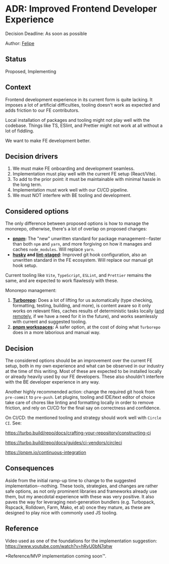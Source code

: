 # ADR: Improved Frontend Developer Experience
Decision Deadline: As soon as possible

Author: [Felipe](https://github.com/fhenrich33)

## Status

Proposed, Implementing

## Context
Frontend development experience in its current form is quite lacking. It imposes a lot of artificial difficulties, tooling doesn't work as expected and adds friction to our FE contributors.

Local installation of packages and tooling might not play well with the codebase. Things like TS, ESlint, and Prettier might not work at all without a lot of fiddling. 

We want to make FE development better.

## Decision drivers

1. We must make FE onboarding and development seamless.
2. Implementation must play well with the current FE setup (React/Vite).
3. To add to the prior point: it must be maintainable with minimal hassle in the long term.
4. Implementation must work well with our CI/CD pipeline.
5. We must NOT interfere with BE tooling and development.

## Considered options

The only difference between proposed options is how to manage the monorepo, otherwise, there's a lot of overlap on proposed changes:
- **[pnpm](https://pnpm.io/):** The "new" unwritten standard for package management--faster than both `npm` and `yarn`, and more forgiving on how it manages and caches `node_modules`. Will replace `yarn`.
- **[husky](https://typicode.github.io/husky/) and [lint-staged](https://github.com/lint-staged/lint-staged):** Improved git hook configuration, also an unwritten standard in the FE ecosystem. Will replace our manual git hook setup.

Current tooling like `Vite`, `TypeScript`, `ESLint`, and `Prettier` remains the same, and are expected to work flawlessly with these.

Monorepo management:

1. **[Turborepo](https://turbo.build/repo/docs):** Does a lot of lifting for us automatically (type checking, formatting, testing, building, and more), is content aware so it only works on relevant files, caches results of deterministic tasks locally ([and remotely](https://turbo.build/repo/docs/core-concepts/remote-caching), if we have a need for it in the future), and works seamlessly with current and suggested tooling.
2. **[pnpm workspaces](https://pnpm.io/workspaces):** A safer option, at the cost of doing what `Turborepo` does in a more laborious and manual way.

## Decision
The considered options should be an improvement over the current FE setup, both in my own experience and what can be observed in our industry at the time of this writing. Most of these are expected to be installed locally or already heavily used by our FE developers. These also shouldn't interfere with the BE developer experience in any way.

Another highly recommended action: change the required git hook from `pre-commit` to `pre-push`. Let plugins, tooling and IDE/text editor of choice take care of chores like linting and formatting locally in order to remove friction, and rely on CI/CD for the final say on correctness and confidence.

On CI/CD: the mentioned tooling and strategy should work well with `Circle CI`. See: 

https://turbo.build/repo/docs/crafting-your-repository/constructing-ci

https://turbo.build/repo/docs/guides/ci-vendors/circleci

https://pnpm.io/continuous-integration

## Consequences
Aside from the initial ramp-up time to change to the suggested implementation--nothing. These tools, strategies, and changes are rather safe options, as not only prominent libraries and frameworks already use them, but my anecdotal experience with these was very positive. It also paves the way for leveraging next-generation bundlers (e.g. Turbopack, Rspcack, Rolldown, Farm, Mako, et al) once they mature, as these are designed to play nice with commonly used JS tooling.

## Reference

Video used as one of the foundations for the implementation suggestion: https://www.youtube.com/watch?v=hRyU0bN7qhw

*Reference/MVP implementation coming soon™.
